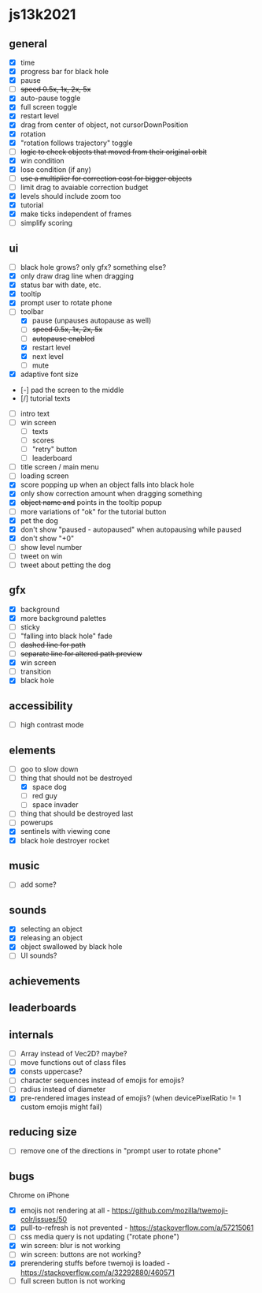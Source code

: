 # js13k2021

## general
- [x] time
- [x] progress bar for black hole
- [x] pause
- [ ] ~~speed 0.5x, 1x, 2x, 5x~~
- [x] auto-pause toggle
- [x] full screen toggle
- [x] restart level
- [x] drag from center of object, not cursorDownPosition
- [x] rotation
- [x] "rotation follows trajectory" toggle
- [ ] ~~logic to check objects that moved from their original orbit~~
- [x] win condition
- [x] lose condition (if any)
- [ ] ~~use a multiplier for correction cost for bigger objects~~
- [ ] limit drag to avaiable correction budget
- [x] levels should include zoom too
- [x] tutorial
- [x] make ticks independent of frames
- [ ] simplify scoring

## ui
- [ ] black hole grows? only gfx? something else?
- [x] only draw drag line when dragging
- [x] status bar with date, etc.
- [x] tooltip
- [x] prompt user to rotate phone
- [ ] toolbar
  - [x] pause (unpauses autopause as well)
  - [ ] ~~speed 0.5x, 1x, 2x, 5x~~
  - [ ] ~~autopause enabled~~
  - [x] restart level
  - [x] next level
  - [ ] mute
- [x] adaptive font size
- [-] pad the screen to the middle
- [/] tutorial texts
- [ ] intro text
- [ ] win screen
  - [ ] texts
  - [ ] scores
  - [ ] "retry" button
  - [ ] leaderboard
- [ ] title screen / main menu
- [ ] loading screen
- [x] score popping up when an object falls into black hole
- [x] only show correction amount when dragging something
- [x] ~~object name and~~ points in the tooltip popup
- [ ] more variations of "ok" for the tutorial button
- [x] pet the dog
- [x] don't show "paused - autopaused" when autopausing while paused
- [x] don't show "+0"
- [ ] show level number
- [ ] tweet on win
- [ ] tweet about petting the dog

## gfx
- [x] background
- [x] more background palettes
- [ ] sticky
- [ ] "falling into black hole" fade
- [ ] ~~dashed line for path~~
- [ ] ~~separate line for altered path preview~~
- [x] win screen
- [ ] transition
- [x] black hole

## accessibility
- [ ] high contrast mode

## elements
- [ ] goo to slow down
- [ ] thing that should not be destroyed
  - [x] space dog
  - [ ] red guy
  - [ ] space invader
- [ ] thing that should be destroyed last
- [ ] powerups
- [x] sentinels with viewing cone
- [x] black hole destroyer rocket

## music
- [ ] add some?

## sounds
- [x] selecting an object
- [x] releasing an object
- [x] object swallowed by black hole
- [ ] UI sounds?

## achievements

## leaderboards

## internals
- [ ] Array<Float32> instead of Vec2D? maybe?
- [ ] move functions out of class files
- [x] consts uppercase?
- [ ] character sequences instead of emojis for emojis?
- [ ] radius instead of diameter
- [x] pre-rendered images instead of emojis? (when devicePixelRatio != 1 custom emojis might fail)

## reducing size
- [ ] remove one of the directions in "prompt user to rotate phone"

## bugs

Chrome on iPhone
- [x] emojis not rendering at all - https://github.com/mozilla/twemoji-colr/issues/50
- [x] pull-to-refresh is not prevented - https://stackoverflow.com/a/57215061
- [ ] css media query is not updating ("rotate phone")
- [x] win screen: blur is not working
- [ ] win screen: buttons are not working?
- [x] prerendering stuffs before twemoji is loaded - https://stackoverflow.com/a/32292880/460571
- [ ] full screen button is not working
